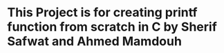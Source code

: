# This Project is for creating printf function from scratch in C by Sherif Safwat and Ahmed Mamdouh
